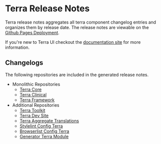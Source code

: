 # Terra Release Notes

Terra release notes aggregates all terra component changelog entries and organizes them by release date. The release notes are viewable on the [Github Pages Deployment](https://stephenesser.github.io/terra-release-notes/).

If you're new to Terra UI checkout the [documentation site](https://engineering.cerner.com/terra-ui/home/terra-ui/index) for more information.

## Changelogs

The following repositories are included in the generated release notes.

- Monolithic Repositories
  - [Terra Core](https://github.com/cerner/terra-core/)
  - [Terra Clinical](https://github.com/cerner/terra-clinical)
  - [Terra Framework](https://github.com/cerner/terra-framework)
- Additional Repositories
  - [Terra Toolkit](https://github.com/cerner/terra-toolkit)
  - [Terra Dev Site](https://github.com/cerner/terra-dev-site)
  - [Terra Aggregate Translations](https://github.com/cerner/terra-aggregate-translations)
  - [Stylelint Config Terra](https://github.com/cerner/stylelint-config-terra)
  - [Browserlist Config Terra](https://github.com/cerner/browserslist-config-terra)
  - [Generator Terra Module](https://github.com/cerner/generator-terra-module)
